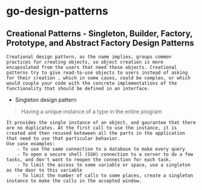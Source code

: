 # go-design-patterns
## Creational Patterns - Singleton, Builder, Factory, Prototype, and Abstract Factory Design Patterns
 
```
Creational design pattern, as the name implies, groups common practices for creating objects, so object creation is more encapsulated from the users that need those objects. Creational patterns try to give read-to-use objects to users instead of asking for their creation , which in some cases, could be complex, or which would couple your code with the concrete implementations of the functionality that should be defined in an interface.
```

* Singleton design pattern
> Having a unique instance of a type in the entire program

```
It provides the single instance of an object, and gaurantee that there are no duplicates. At the first call to use the instance, it is created and then resused beteween all the parts in the application that need to use that particular behavior.
Use case examples:
    - To use the same connection to a database to make every query
    - To open a secure shell (SSH) connection to a server to do a few tasks, and don't want to reopen the connection for each task.
    - To limit the access to some variable or space, use a singleton as the door to this variable
    - To limit the number of calls to some places, create a singleton instance to make the calls in the accepted window.
```